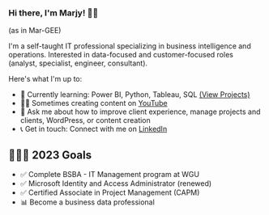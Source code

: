 ### Hi there, I'm Marjy! 👋🏾 

(as in Mar-GEE)

I'm a self-taught IT professional specializing in business intelligence and operations. Interested in data-focused and customer-focused roles (analyst, specialist, engineer, consultant). 

Here's what I'm up to:

- 📖 Currently learning: Power BI, Python, Tableau, SQL [(View Projects)](https://marjygprojects.wordpress.com/projects/)
- ✍🏾 Sometimes creating content on [YouTube](https://www.youtube.com/@marjyg) 
- 💬 Ask me about how to improve client experience, manage projects and clients, WordPress, or content creation
- 📞 Get in touch: Connect with me on [LinkedIn](https://www.linkedin.com/in/msguery/)

## 👩🏾‍💻 2023 Goals
- ✅ Complete BSBA - IT Management program at WGU
- ✅ Microsoft Identity and Access Administrator (renewed)
- ✅ Certified Associate in Project Management (CAPM)
- 📊 Become a business data professional 
